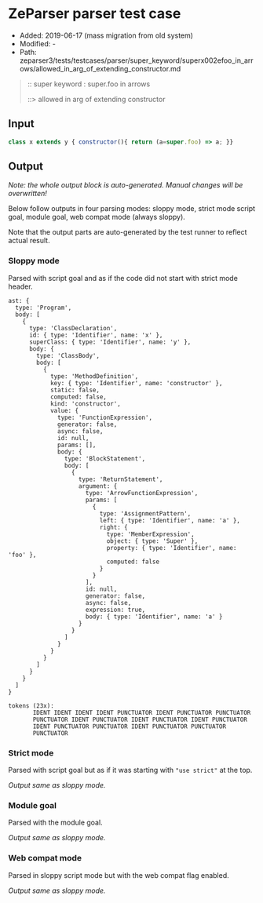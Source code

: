 # ZeParser parser test case

- Added: 2019-06-17 (mass migration from old system)
- Modified: -
- Path: zeparser3/tests/testcases/parser/super_keyword/superx002efoo_in_arrows/allowed_in_arg_of_extending_constructor.md

> :: super keyword : super.foo in arrows
>
> ::> allowed in arg of extending constructor

## Input

`````js
class x extends y { constructor(){ return (a=super.foo) => a; }}
`````

## Output

_Note: the whole output block is auto-generated. Manual changes will be overwritten!_

Below follow outputs in four parsing modes: sloppy mode, strict mode script goal, module goal, web compat mode (always sloppy).

Note that the output parts are auto-generated by the test runner to reflect actual result.

### Sloppy mode

Parsed with script goal and as if the code did not start with strict mode header.

`````
ast: {
  type: 'Program',
  body: [
    {
      type: 'ClassDeclaration',
      id: { type: 'Identifier', name: 'x' },
      superClass: { type: 'Identifier', name: 'y' },
      body: {
        type: 'ClassBody',
        body: [
          {
            type: 'MethodDefinition',
            key: { type: 'Identifier', name: 'constructor' },
            static: false,
            computed: false,
            kind: 'constructor',
            value: {
              type: 'FunctionExpression',
              generator: false,
              async: false,
              id: null,
              params: [],
              body: {
                type: 'BlockStatement',
                body: [
                  {
                    type: 'ReturnStatement',
                    argument: {
                      type: 'ArrowFunctionExpression',
                      params: [
                        {
                          type: 'AssignmentPattern',
                          left: { type: 'Identifier', name: 'a' },
                          right: {
                            type: 'MemberExpression',
                            object: { type: 'Super' },
                            property: { type: 'Identifier', name: 'foo' },
                            computed: false
                          }
                        }
                      ],
                      id: null,
                      generator: false,
                      async: false,
                      expression: true,
                      body: { type: 'Identifier', name: 'a' }
                    }
                  }
                ]
              }
            }
          }
        ]
      }
    }
  ]
}

tokens (23x):
       IDENT IDENT IDENT IDENT PUNCTUATOR IDENT PUNCTUATOR PUNCTUATOR
       PUNCTUATOR IDENT PUNCTUATOR IDENT PUNCTUATOR IDENT PUNCTUATOR
       IDENT PUNCTUATOR PUNCTUATOR IDENT PUNCTUATOR PUNCTUATOR
       PUNCTUATOR
`````

### Strict mode

Parsed with script goal but as if it was starting with `"use strict"` at the top.

_Output same as sloppy mode._

### Module goal

Parsed with the module goal.

_Output same as sloppy mode._

### Web compat mode

Parsed in sloppy script mode but with the web compat flag enabled.

_Output same as sloppy mode._
